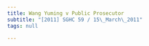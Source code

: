 ```yaml
---
title: Wang Yuming v Public Prosecutor
subtitle: "[2011] SGHC 59 / 15\_March\_2011"
tags: null

---
```


